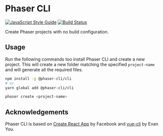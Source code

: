 # Phaser CLI

[![JavaScript Style Guide](https://img.shields.io/badge/code_style-standard-brightgreen.svg)](https://standardjs.com)
[![Build Status](https://travis-ci.org/phaser-cli/phaser-cli.svg?branch=dev)](https://travis-ci.org/phaser-cli/phaser-cli)

Create Phaser projects with no build configuration.

## Usage

Run the following commands too install Phaser CLI and create a new project. This
will create a new folder matching the specified `project-name` and will generate
all the required files.

```bash
npm install -g @phaser-cli/cli
# or
yarn global add @phaser-cli/cli

phaser create <project-name>
```

## Acknowledgements

Phaser CLI is based on [Create React App][1] by Facebook and [vue-cli][2] by
Evan You.

[1]: https://github.com/facebook/create-react-app
[2]: https://github.com/vuejs/vue-cli
